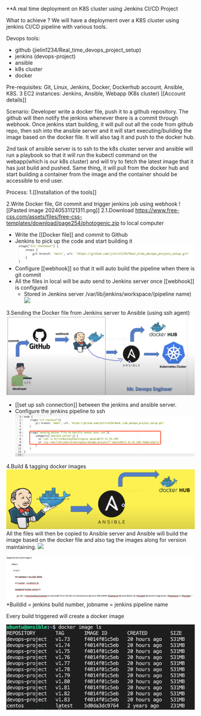 **A real time deployment on K8S cluster using Jenkins CI/CD Project

What to achieve ?
We will have a deployment over a K8S cluster using jenkins CI/CD pipeline with various tools.

Devops tools:
- github (jielin1234/Real_time_devops_project_setup)
- jenkins (devops-project)
- ansible
- k8s cluster
- docker

Pre-requisites: 
Git, Linux, Jenkins, Docker, Dockerhub account, Ansible, K8S.
3 EC2 instances:
Jenkins, Ansible, Webapp (K8s cluster)
[[Account details]]

Scenario:
Developer write a docker file, push it to a github repository. The github will then notify the jenkins whenever there is a commit through webhook. Once jenkins start building, it will pull out all the code from github repo, then ssh into the ansible server and it will start executing/building the image based on the docker file. It will also tag it and push to the docker hub.

2nd task of ansible server is to ssh to the k8s cluster server and ansible will run a playbook so that it will run the kubectl command on the webapp(which is our k8s cluster) and will try to fetch the latest image that it has just build and pushed. Same thing, it will pull from the docker hub and start building a container from the image and the container should be accessible to end user.

Process:
1.[[Installation of the tools]]

2.Write Docker file, Git commit and trigger jenkins job using webhook
![[Pasted image 20240531121311.png]]
2.1.Download https://www.free-css.com/assets/files/free-css-templates/download/page254/photogenic.zip to local computer

- Write the [[Docker file]] and commit to Github
- Jenkins to pick up the code and start building it
	![](WeChatWorkScreenshot_86b4cd1c-ae59-4a79-92e4-8faefed2a5cb.png)
- Configure [[webhook]] so that it will auto build the pipeline when there is git commit 
- All the files in local will be auto send to Jenkins server once [[webhook]] is configured
	- Stored in Jenkins server /var/lib/jenkins/workspace/(pipeline name)
![](app://674d48b13426337cb32d038fa51d6076f69c/Users/v_fjllow/Documents/Obsidian_Vault/Real_time_devops_project_setup/WeChatWorkScreenshot_58a3d911-311d-4e0b-afc8-d123ccdb8be5.png?1718075641371)

3.Sending the Docker file from Jenkins server to Ansible (using ssh agent) 
![](WeChatWorkScreenshot_f0cb4f12-0b47-4ddf-b9fc-404eda0bc2aa%202.png)
- [[set up ssh connection]] between the jenkins and ansible server.
- Configure the jenkins pipeline to ssh 
![](WeChatWorkScreenshot_679e5e37-887d-4822-a0b4-36ce27cd63c6.png)

4.Build & tagging docker images
![](WeChatWorkScreenshot_c55331e8-7cd6-4e20-9ae2-b1d0ce6465e5.png)
All the files will then be copied to Ansible server and Ansible will build the image based on the docker file and also tag the images along for version maintaining.
![](app://674d48b13426337cb32d038fa51d6076f69c/Users/v_fjllow/Documents/Obsidian_Vault/Real_time_devops_project_setup/WeChatWorkScreenshot_a102dd0a-15e2-4c0a-9d85-e992082f6271.png?1718075332259)

![](WeChatWorkScreenshot_1f8358ea-0e4f-4a6c-a689-7e35a4685cfa.png)
*Buildid = jenkins build number, jobname = jenkins pipeline name

Every build triggered will create a docker image 


![](WeChatWorkScreenshot_17774806-4b73-420a-9df3-02470ce9beb9.png)
